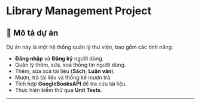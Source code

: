 # Library Management Project

## 📝 Mô tả dự án
Dự án này là một hệ thống quản lý thư viện, bao gồm các tính năng:
- **Đăng nhập** và **Đăng ký** người dùng.
- Quản lý thêm, sửa, xoá thông tin người dùng.
- Thêm, sửa xoá tài liệu (**Sách**, **Luận văn**).
- Mượn, trả tài liệu và thống kê mượn trả.
- Tích hợp **GoogleBooksAPI** để tra cứu tài liệu.
- Thực hiện kiểm thử qua **Unit Tests**.

---

